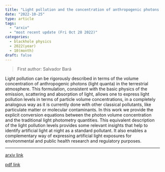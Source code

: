 ```yaml
---
title: "Light pollution and the concentration of anthropogenic photons in the terrestrial atmosphere"
date: "2022-10-25"
type: article
tags:
  - "arxiv"
  - "most recent update (Fri Oct 28 2022)"
categories:
  - blackhole physics
  - 2022(year)
  - 10(month)
draft: false
---
```


> First author: Salvador Bará

 Light pollution can be rigorously described in terms of the volume
concentration of anthropogenic photons (light quanta) in the terrestrial
atmosphere. This formulation, consistent with the basic physics of the
emission, scattering and absorption of light, allows one to express light
pollution levels in terms of particle volume concentrations, in a completely
analogous way as it is currently done with other classical pollutants, like
particulate matter or molecular contaminants. In this work we provide the
explicit conversion equations between the photon volume concentration and the
traditional light photometry quantities. This equivalent description of the
light pollution levels provides some relevant insights that help to identify
artificial light at night as a standard pollutant. It also enables a
complementary way of expressing artificial light exposures for environmental
and public health research and regulatory purposes.

---
[arxiv link](http://arxiv.org/abs/2210.14131v1)

[pdf link](http://arxiv.org/pdf/2210.14131v1)